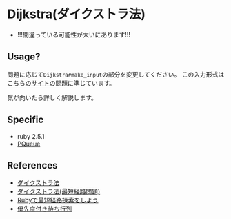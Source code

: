 # Dijkstra(ダイクストラ法)

- !!!間違っている可能性が大いにあります!!!

## Usage?

問題に応じて`Dijkstra#make_input`の部分を変更してください。
この入力形式は[こちらのサイトの問題](http://nw.tsuda.ac.jp/lec/dijkstra/)に準じています。

気が向いたら詳しく解説します。

## Specific

- ruby 2.5.1
- [PQueue](https://github.com/rubyworks/pqueue)

## References

- [ダイクストラ法](http://nw.tsuda.ac.jp/lec/dijkstra/)
- [ダイクストラ法(最短経路問題)](http://www.deqnotes.net/acmicpc/dijkstra/)
- [Rubyで最短経路探索をしよう](http://melborne.github.io/2010/01/21/Ruby/)
- [優先度付き待ち行列](http://ufcpp.net/study/algorithm/col_heap.html)
